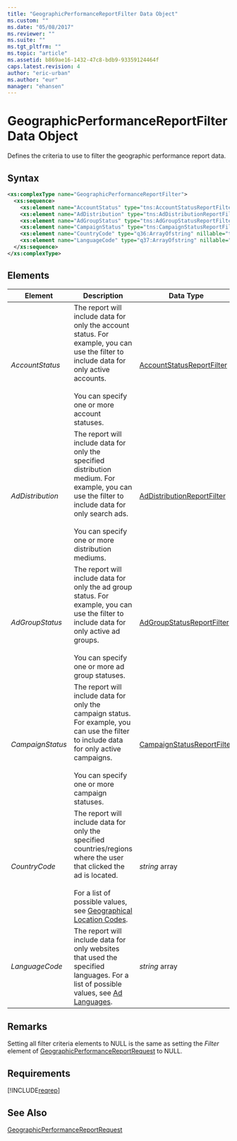 ```yaml
---
title: "GeographicPerformanceReportFilter Data Object"
ms.custom: ""
ms.date: "05/08/2017"
ms.reviewer: ""
ms.suite: ""
ms.tgt_pltfrm: ""
ms.topic: "article"
ms.assetid: b869ae16-1432-47c8-bdb9-93359124464f
caps.latest.revision: 4
author: "eric-urban"
ms.author: "eur"
manager: "ehansen"
---
```

# GeographicPerformanceReportFilter Data Object
Defines the criteria to use to filter the geographic performance report data.

## Syntax

```xml
<xs:complexType name="GeographicPerformanceReportFilter">
  <xs:sequence>
    <xs:element name="AccountStatus" type="tns:AccountStatusReportFilter" nillable="true" minOccurs="0"/>
    <xs:element name="AdDistribution" type="tns:AdDistributionReportFilter" nillable="true" minOccurs="0"/>
    <xs:element name="AdGroupStatus" type="tns:AdGroupStatusReportFilter" nillable="true" minOccurs="0"/>
    <xs:element name="CampaignStatus" type="tns:CampaignStatusReportFilter" nillable="true" minOccurs="0"/>
    <xs:element name="CountryCode" type="q36:ArrayOfstring" nillable="true" minOccurs="0" xmlns:q36="http://schemas.microsoft.com/2003/10/Serialization/Arrays"/>
    <xs:element name="LanguageCode" type="q37:ArrayOfstring" nillable="true" minOccurs="0" xmlns:q37="http://schemas.microsoft.com/2003/10/Serialization/Arrays"/>
  </xs:sequence>
</xs:complexType>
```

## <a name="Elements"></a>Elements

|Element|Description|Data Type|Required/Optional|
|-----------|---------------|-------------|---------------------|
|*AccountStatus*|The report will include data for only the account status. For example, you can use the filter to include data for only active accounts.<br /><br />You can specify one or more account statuses.|[AccountStatusReportFilter](../reporting-api/accountstatusreportfilter-value-set.md)|Optional|
|*AdDistribution*|The report will include data for only the specified distribution medium. For example, you can use the filter to include data for only search ads.<br /><br />You can specify one or more distribution mediums.|[AdDistributionReportFilter](../reporting-api/addistributionreportfilter-value-set.md)|Optional|
|*AdGroupStatus*|The report will include data for only the ad group status. For example, you can use the filter to include data for only active ad groups.<br /><br />You can specify one or more ad group statuses.|[AdGroupStatusReportFilter](../reporting-api/adgroupstatusreportfilter-value-set.md)|Optional|
|*CampaignStatus*|The report will include data for only the campaign status. For example, you can use the filter to include data for only active campaigns.<br /><br />You can specify one or more campaign statuses.|[CampaignStatusReportFilter](../reporting-api/campaignstatusreportfilter-value-set.md)|Optional|
|*CountryCode*|The report will include data for only the specified countries/regions where the user that clicked the ad is located.<br /><br />For a list of possible values, see [Geographical Location Codes](https://msdn.microsoft.com/library/bing-ads-geographical-location-codes.aspx).|*string* array|Optional|
|*LanguageCode*|The report will include data for only websites that used the specified languages. For a list of possible values, see [Ad Languages](https://msdn.microsoft.com/library/bing-ads-ad-languages.aspx).|*string* array|Optional|

## Remarks
Setting all filter criteria elements to NULL is the same as setting the *Filter* element of [GeographicPerformanceReportRequest](../reporting-api/geographicperformancereportrequest-data-object.md) to NULL.

## Requirements
[!INCLUDE[reqrep](../reporting-api/includes/reqrep.md)]
## See Also
[GeographicPerformanceReportRequest](../reporting-api/geographicperformancereportrequest-data-object.md)

